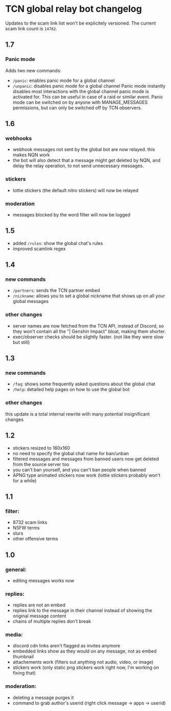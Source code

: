 # TCN global relay bot changelog

Updates to the scam link list won't be explicitely versioned. The current scam link count is `14762`.

## 1.7

### Panic mode
Adds two new commands:
- `/panic`: enables panic mode for a global channel
- `/unpanic`: disables panic mode for a global channel
Panic mode instantly disables most interactions with the global channel panic mode is activated for. This can be useful in case of a raid or similar event.
Panic mode can be switched on by anyone with MANAGE_MESSAGES permissions, but can only be switched off by TCN observers.

## 1.6

### webhooks
- webhook messages not sent by the global bot are now relayed. this makes NQN work
- the bot will also detect that a message might get deleted by NQN, and delay the relay operation, to not send unnecessary messages.

### stickers
- lottie stickers (the default nitro stickers) will now be relayed

### moderation
- messages blocked by the word filter will now be logged


## 1.5

- added `/rules`: show the global chat's rules
- improved scamlink regex


## 1.4

### new commands
- `/partners`: sends the TCN partner embed
- `/nickname`: allows you to set a global nickname that shows up on all your global messages

### other changes
- server names are now fetched from the TCN API, instead of Discord, so they won't contain all the "| Genshin Impact" bloat, making them shorter.
- exec/observer checks should be slightly faster. (not like they were slow but still)


## 1.3

### new commands
- `/faq`: shows some frequently asked questions about the global chat
- `/help`: detailed help pages on how to use the global bot

### other changes
this update is a total internal rewrite with many potential insignificant changes


## 1.2
- stickers resized to 160x160
- no need to specify the global chat name for ban/unban
- filtered messages and messages from banned users now get deleted from the source server too
- you can't ban yourself, and you can't ban people when banned
- APNG type animated stickers now work (lottie stickers probably won't for a while)


## 1.1

### filter:
- 8732 scam links
- NSFW terms
- slurs
- other offensive terms


## 1.0

### general:
- editing messages works now

### replies:
- replies are not an embed
- replies link to the message in their channel instead of showing the original message content
- chains of multiple replies don't break

### media:
- discord cdn links aren't flagged as invites anymore
- embedded links show as they would on any message, not as embed thumbnail
- attachements work (filters out anything not audio, video, or image)
- stickers work (only static png stickers work right now, I'm working on fixing that)

### moderation:
- deleting a message purges it
- command to grab author's userid (right click message → apps → userid)